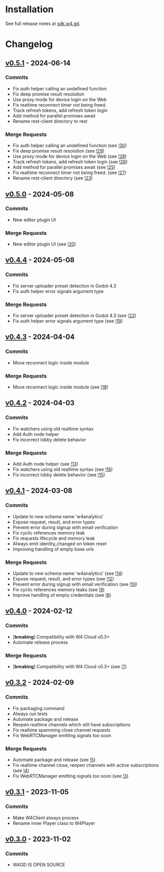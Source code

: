 
# Installation

See full release notes at [sdk.w4.gd](https://sdk.w4.gd).

# Changelog

## [v0.5.1](https://sdk.w4.gd/releases/v0.5.1) - 2024-06-14

### Commits

- Fix auth helper calling an undefined function
- Fix deep promise result resolution
- Use proxy mode for device login on the Web
- Fix realtime reconnect timer not being freed.
- Track refresh tokens, add refresh token login
- Add method for parallel promises await
- Rename rest-client directory to rest

### Merge Requests

- Fix auth helper calling an undefined function (see [!30](https://sdk.w4.gd/mrs/30))
- Fix deep promise result resolution (see [!29](https://sdk.w4.gd/mrs/29))
- Use proxy mode for device login on the Web (see [!28](https://sdk.w4.gd/mrs/28))
- Track refresh tokens, add refresh token login (see [!26](https://sdk.w4.gd/mrs/26))
- Add method for parallel promises await (see [!25](https://sdk.w4.gd/mrs/25))
- Fix realtime reconnect timer not being freed. (see [!27](https://sdk.w4.gd/mrs/27))
- Rename rest-client directory (see [!23](https://sdk.w4.gd/mrs/23))

## [v0.5.0](https://sdk.w4.gd/releases/v0.5.0) - 2024-05-08

### Commits

- New editor plugin UI

### Merge Requests

- New editor plugin UI (see [!20](https://sdk.w4.gd/mrs/20))

## [v0.4.4](https://sdk.w4.gd/releases/v0.4.4) - 2024-05-08

### Commits

- Fix server uploader preset detection in Godot 4.3
- Fix auth helper error signals argument type

### Merge Requests

- Fix server uploader preset detection in Godot 4.3 (see [!22](https://sdk.w4.gd/mrs/22))
- Fix auth helper error signals argument type (see [!19](https://sdk.w4.gd/mrs/19))

## [v0.4.3](https://sdk.w4.gd/releases/v0.4.3) - 2024-04-04

### Commits

- Move reconnect logic inside module

### Merge Requests

- Move reconnect logic inside module (see [!18](https://sdk.w4.gd/mrs/18))

## [v0.4.2](https://sdk.w4.gd/releases/v0.4.2) - 2024-04-03

### Commits

- Fix watchers using old realtime syntax
- Add Auth node helper
- Fix incorrect lobby delete behavior

### Merge Requests

- Add Auth node helper (see [!13](https://sdk.w4.gd/mrs/13))
- Fix watchers using old realtime syntax (see [!16](https://sdk.w4.gd/mrs/16))
- Fix incorrect lobby delete behavior (see [!15](https://sdk.w4.gd/mrs/15))

## [v0.4.1](https://sdk.w4.gd/releases/v0.4.1) - 2024-03-08

### Commits

- Update to new schema name 'w4analytics'
- Expose request, result, and error types
- Prevent error during signup with email verification
- Fix cyclic references memory leak
- Fix requests lifecycle and memory leak
- Always emit identity_changed on token reset
- Improving handling of empty base urls

### Merge Requests

- Update to new schema name 'w4analytics' (see [!14](https://sdk.w4.gd/mrs/14))
- Expose request, result, and error types (see [!12](https://sdk.w4.gd/mrs/12))
- Prevent error during signup with email verification (see [!10](https://sdk.w4.gd/mrs/10))
- Fix cyclic references memory leaks (see [!9](https://sdk.w4.gd/mrs/9))
- Improve handling of empty credentials (see [!8](https://sdk.w4.gd/mrs/8))

## [v0.4.0](https://sdk.w4.gd/releases/v0.4.0) - 2024-02-12

### Commits

- [**breaking**] Compatibility with W4 Cloud v0.3+
- Automate release process

### Merge Requests

- [**breaking**] Compatibility with W4 Cloud v0.3+ (see [!7](https://sdk.w4.gd/mrs/7))

## [v0.3.2](https://sdk.w4.gd/releases/v0.3.2) - 2024-02-09

### Commits

- Fix packaging command
- Always run tests
- Automate package and release
- Reopen realtime channels which still have subscriptions
- Fix realtime spamming close channel requests
- Fix WebRTCManager emitting signals too soon

### Merge Requests

- Automate package and release (see [!5](https://sdk.w4.gd/mrs/5))
- Fix realtime channel close, reopen channels with active subscriptions (see [!4](https://sdk.w4.gd/mrs/4))
- Fix WebRTCManager emitting signals too soon (see [!3](https://sdk.w4.gd/mrs/3))

## [v0.3.1](https://sdk.w4.gd/releases/v0.3.1) - 2023-11-05

### Commits

- Make W4Client always process
- Rename inner Player class to W4Player

## [v0.3.0](https://sdk.w4.gd/releases/v0.3.0) - 2023-11-02

### Commits

- W4GD IS OPEN SOURCE

